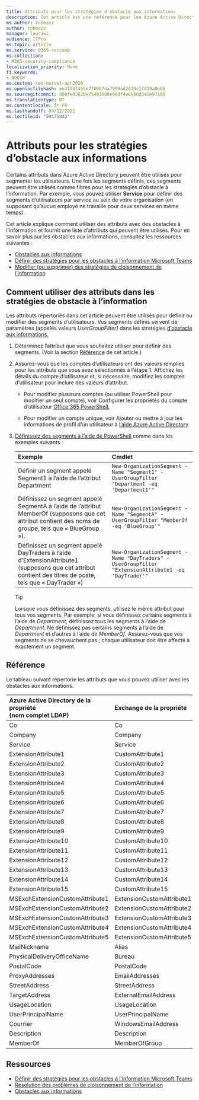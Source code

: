 ```yaml
---
title: Attributs pour les stratégies d’obstacle aux informations
description: Cet article est une référence pour les Azure Active Directory de compte d’utilisateur que vous pouvez utiliser pour définir des segments d’obstacles à l’information.
ms.author: robmazz
author: robmazz
manager: laurawi
audience: ITPro
ms.topic: article
ms.service: O365-seccomp
ms.collection:
- M365-security-compliance
localization_priority: None
f1.keywords:
- NOCSH
ms.custom: seo-marvel-apr2020
ms.openlocfilehash: ee410bf455e770087da7999ad2019c17419a8e00
ms.sourcegitcommit: d08fe0282be75483608e96df4e6986d346e97180
ms.translationtype: MT
ms.contentlocale: fr-FR
ms.lasthandoff: 09/12/2021
ms.locfileid: "59175843"
---
```

# <a name="attributes-for-information-barrier-policies"></a>Attributs pour les stratégies d’obstacle aux informations

Certains attributs dans Azure Active Directory peuvent être utilisés pour segmenter les utilisateurs. Une fois les segments définis, ces segments peuvent être utilisés comme filtres pour les stratégies d’obstacle à l’information. Par exemple, vous pouvez utiliser **Service** pour définir des segments d’utilisateurs par service au sein de votre organisation (en supposant qu’aucun employé ne travaille pour deux services en même temps).

Cet article explique comment utiliser des attributs avec des obstacles à l’information et fournit une liste d’attributs qui peuvent être utilisés. Pour en savoir plus sur les obstacles aux informations, consultez les ressources suivantes :

- [Obstacles aux informations](information-barriers.md)
- [Définir des stratégies pour les obstacles à l’information Microsoft Teams](information-barriers-policies.md)
- [Modifier (ou supprimer) des stratégies de cloisonnement de l’information](information-barriers-edit-segments-policies.md)

## <a name="how-to-use-attributes-in-information-barrier-policies"></a>Comment utiliser des attributs dans les stratégies de obstacle à l’information

Les attributs répertoriés dans cet article peuvent être utilisés pour définir ou modifier des segments d’utilisateurs. Vos segments définis servent de paramètres (appelés valeurs *UserGroupFilter)* dans les stratégies [d’obstacle aux informations.](information-barriers-policies.md)

1. Déterminez l’attribut que vous souhaitez utiliser pour définir des segments. (Voir la section [Référence](#reference) de cet article.)

2. Assurez-vous que les comptes d’utilisateurs ont des valeurs remplies pour les attributs que vous avez sélectionnés à l’étape 1. Affichez les détails du compte d’utilisateur et, si nécessaire, modifiez les comptes d’utilisateur pour inclure des valeurs d’attribut. 

    - Pour modifier plusieurs comptes (ou utiliser PowerShell pour modifier un seul compte), voir Configurer les propriétés du compte d’utilisateur [Office 365 PowerShell.](../enterprise/configure-user-account-properties-with-microsoft-365-powershell.md)

    - Pour modifier un compte unique, voir Ajouter ou mettre à jour les informations de profil d’un utilisateur à [l’aide Azure Active Directory](/azure/active-directory/fundamentals/active-directory-users-profile-azure-portal).

3. [Définissez des segments à l’aide de PowerShell,](information-barriers-policies.md#define-segments-using-powershell)comme dans les exemples suivants :

    |**Exemple**|**Cmdlet**|
    |:----------|:---------|
    | Définir un segment appelé Segment1 à l’aide de l’attribut Department | `New-OrganizationSegment -Name "Segment1" -UserGroupFilter "Department -eq 'Department1'"` |
    | Définissez un segment appelé SegmentA à l’aide de l’attribut MemberOf (supposons que cet attribut contient des noms de groupe, tels que « BlueGroup »). | `New-OrganizationSegment -Name "SegmentA" -UserGroupFilter "MemberOf -eq 'BlueGroup'"` |
    | Définissez un segment appelé DayTraders à l’aide d’ExtensionAttribute1 (supposons que cet attribut contient des titres de poste, tels que « DayTrader ») | `New-OrganizationSegment -Name "DayTraders" -UserGroupFilter "ExtensionAttribute1 -eq 'DayTrader'"` |

    > [!TIP]
    > Lorsque vous définissez des segments, utilisez le même attribut pour tous vos segments. Par exemple, si vous définissez certains segments à l’aide de *Department*, définissez tous les segments à l’aide de *Department*. Ne définissez pas certains segments à l’aide de *Department* et d’autres à l’aide *de MemberOf*. Assurez-vous que vos segments ne se chevauchent pas ; chaque utilisateur doit être affecté à exactement un segment.

## <a name="reference"></a>Référence

Le tableau suivant répertorie les attributs que vous pouvez utiliser avec les obstacles aux informations.

|**Azure Active Directory de la propriété <br/> (nom complet LDAP)**|**Exchange de la propriété**|
|:---------------------------------------------------------------|:-------------------------|
| Co | Co |
| Company | Company |
| Service | Service |
| ExtensionAttribute1 | CustomAttribute1 |
| ExtensionAttribute2 | CustomAttribute2 |
| ExtensionAttribute3 | CustomAttribute3 |
| ExtensionAttribute4 | CustomAttribute4 |
| ExtensionAttribute5 | CustomAttribute5 |
| ExtensionAttribute6 | CustomAttribute6 |
| ExtensionAttribute7 | CustomAttribute7 |
| ExtensionAttribute8 | CustomAttribute8 |
| ExtensionAttribute9 | CustomAttribute9 |
| ExtensionAttribute10 | CustomAttribute10 |
| ExtensionAttribute11 | CustomAttribute11 |
| ExtensionAttribute12 | CustomAttribute12 |
| ExtensionAttribute13 | CustomAttribute13 |
| ExtensionAttribute14 | CustomAttribute14 |
| ExtensionAttribute15 | CustomAttribute15 |
| MSExchExtensionCustomAttribute1 | ExtensionCustomAttribute1 |
| MSExchExtensionCustomAttribute2 | ExtensionCustomAttribute2 |
| MSExchExtensionCustomAttribute3 | ExtensionCustomAttribute3 |
| MSExchExtensionCustomAttribute4 | ExtensionCustomAttribute4 |
| MSExchExtensionCustomAttribute5 | ExtensionCustomAttribute5 |
| MailNickname | Alias |
| PhysicalDeliveryOfficeName | Bureau |
| PostalCode | PostalCode |
| ProxyAddresses | EmailAddresses |
| StreetAddress | StreetAddress |
| TargetAddress | ExternalEmailAddress |
| UsageLocation | UsageLocation |
| UserPrincipalName | UserPrincipalName |
| Courrier | WindowsEmailAddress |
| Description | Description |
| MemberOf | MemberOfGroup |

## <a name="resources"></a>Ressources

- [Définir des stratégies pour les obstacles à l’information Microsoft Teams](information-barriers-policies.md)
- [Résolution des problèmes de cloisonnement de l’information](information-barriers-troubleshooting.md)
- [Obstacles aux informations](information-barriers.md)